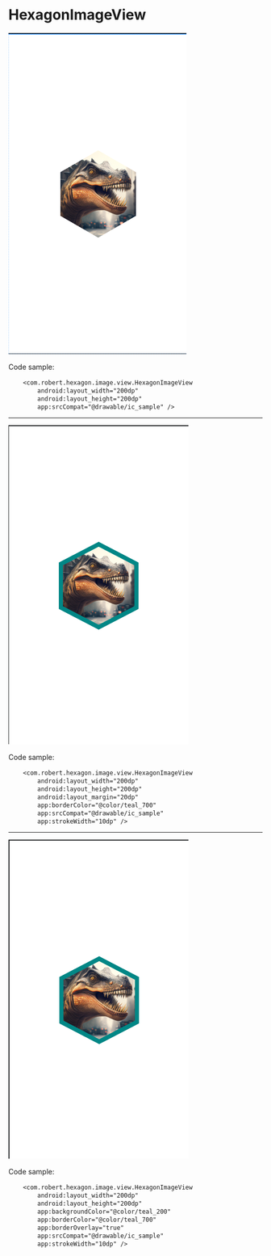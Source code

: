 # HexagonImageView

![Simple hexagon shaped image view](https://raw.githubusercontent.com/RobertTadevosyan/HexagonImageView/master/one.png)

Code sample:
```
    <com.robert.hexagon.image.view.HexagonImageView
        android:layout_width="200dp"
        android:layout_height="200dp"
        app:srcCompat="@drawable/ic_sample" />
```


------------------------------------------------------------------------------------------------------------------------------------

![Hexagon shaped image view with borders](https://raw.githubusercontent.com/RobertTadevosyan/HexagonImageView/master/two.png)

Code sample:
```
    <com.robert.hexagon.image.view.HexagonImageView
        android:layout_width="200dp"
        android:layout_height="200dp"
        android:layout_margin="20dp"
        app:borderColor="@color/teal_700"
        app:srcCompat="@drawable/ic_sample"
        app:strokeWidth="10dp" />
```




------------------------------------------------------------------------------------------------------------------------------------

![Hexagon shaped image view with borders as overlay](https://raw.githubusercontent.com/RobertTadevosyan/HexagonImageView/master/three.png)

Code sample:
```
    <com.robert.hexagon.image.view.HexagonImageView
        android:layout_width="200dp"
        android:layout_height="200dp"
        app:backgroundColor="@color/teal_200"
        app:borderColor="@color/teal_700"
        app:borderOverlay="true"
        app:srcCompat="@drawable/ic_sample"
        app:strokeWidth="10dp" />
```


